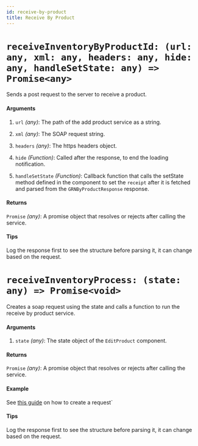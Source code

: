 ```yaml
---
id: receive-by-product
title: Receive By Product
---
```


# `receiveInventoryByProductId: (url: any, xml: any, headers: any, hide: any, handleSetState: any) => Promise<any>`

Sends a post request to the server to receive a product.

#### Arguments

1. `url` _(any)_: The path of the add product service as a string.

2. `xml` _(any)_: The SOAP request string.

3. `headers` _(any)_: The https headers object.

4. `hide` _(Function)_: Called after the response, to end the loading notification.

5. `handleSetState` _(Function)_: Callback function that calls the setState method defined in the component to set the `receipt` after it is fetched and parsed from the `GRNByProductResponse` response.

#### Returns

`Promise` _(any)_: A promise object that resolves or rejects after calling the service.

#### Tips

Log the response first to see the structure before parsing it, it can change based on the request.

# `receiveInventoryProcess: (state: any) => Promise<void>`

Creates a soap request using the state and calls a function to run the receive by product service.

#### Arguments

1. `state` _(any)_: The state object of the `EditProduct` component.

#### Returns

`Promise` _(any)_: A promise object that resolves or rejects after calling the service.

#### Example

See [this guide](../guides/adding-processes) on how to create a request`

#### Tips

Log the response first to see the structure before parsing it, it can change based on the request.
